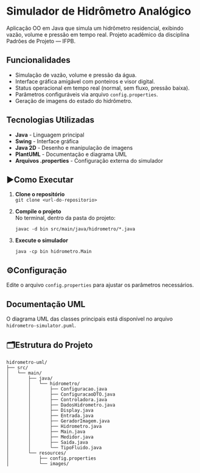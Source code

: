 # Simulador de Hidrômetro Analógico

Aplicação OO em Java que simula um hidrômetro residencial, exibindo vazão, volume e pressão em tempo real. Projeto acadêmico da disciplina Padrões de Projeto — IFPB.

## Funcionalidades

- Simulação de vazão, volume e pressão da água.
- Interface gráfica amigável com ponteiros e visor digital.
- Status operacional em tempo real (normal, sem fluxo, pressão baixa).
- Parâmetros configuráveis via arquivo `config.properties`.
- Geração de imagens do estado do hidrômetro.

## Tecnologias Utilizadas

- **Java** - Linguagem principal
- **Swing** - Interface gráfica
- **Java 2D** - Desenho e manipulação de imagens
- **PlantUML** - Documentação e diagrama UML
- **Arquivos .properties** - Configuração externa do simulador

## ▶️Como Executar 

1. **Clone o repositório**  
   `git clone <url-do-repositorio>`

2. **Compile o projeto**  
   No terminal, dentro da pasta do projeto:
   ```
   javac -d bin src/main/java/hidrometro/*.java
   ```

3. **Execute o simulador**  
   ```
   java -cp bin hidrometro.Main
   ```

## ⚙️Configuração 

Edite o arquivo `config.properties` para ajustar os parâmetros necessários.

## Documentação UML

O diagrama UML das classes principais está disponível no arquivo `hidrometro-simulator.puml`.


## 🗂️Estrutura do Projeto

```
hidrometro-uml/
├── src/
│   └── main/
│       ├── java/
│       │   └── hidrometro/
│       │       ├── Configuracao.java
│       │       ├── ConfiguracaoDTO.java
│       │       ├── Controladora.java
│       │       ├── DadosHidrometro.java
│       │       ├── Display.java
│       │       ├── Entrada.java
│       │       ├── GeradorImagem.java
│       │       ├── Hidrometro.java
│       │       ├── Main.java
│       │       ├── Medidor.java
│       │       ├── Saida.java
│       │       └── TipoFluido.java
│       └── resources/
│           ├── config.properties
│           └── images/
